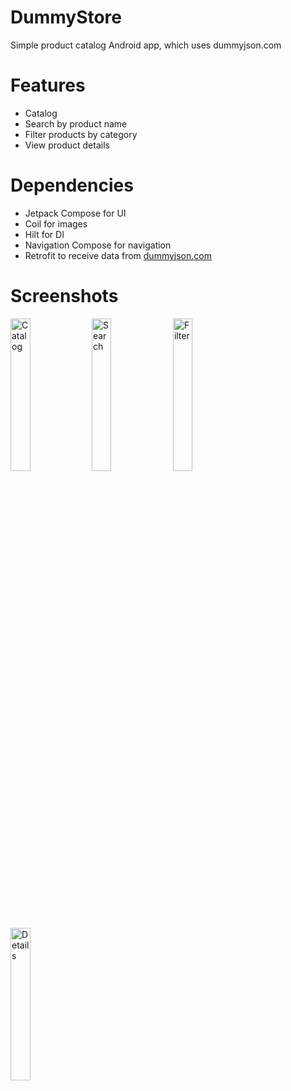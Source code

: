 # DummyStore
Simple product catalog Android app, which uses dummyjson.com

# Features

- Catalog
- Search by product name
- Filter products by category
- View product details

# Dependencies

- Jetpack Compose for UI
- Coil for images
- Hilt for DI
- Navigation Compose for navigation
- Retrofit to receive data from [dummyjson.com](https://dummyjson.com/products)

# Screenshots

<img src="https://i.imgur.com/oqtlbQP.jpeg" alt="Catalog" width="25%" height="25%"> <img src="https://i.imgur.com/HJD3vtv.jpeg" alt="Search" width="25%" height="25%"> <img src="https://i.imgur.com/u4aygLZ.jpeg" alt="Filter" width="25%" height="25%"> <img src="https://i.imgur.com/fAFRKqs.jpeg" alt="Details" width="25%" height="25%">
